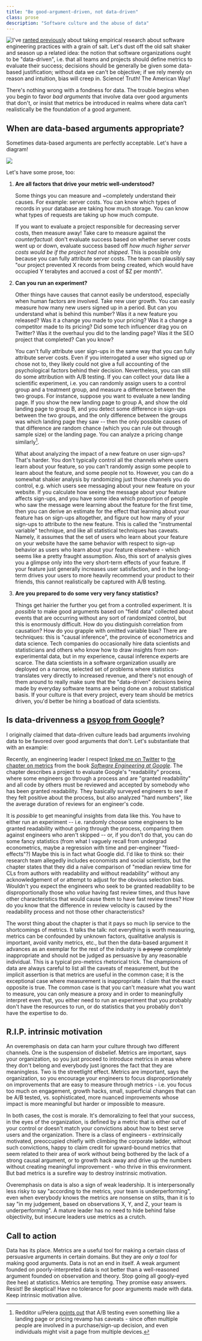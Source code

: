 ```yaml
---
title: "Be good-argument-driven, not data-driven"
class: prose
description: "Software culture and the abuse of data"
---
```

<meta property="og:image"
    content="../images/appropriate-data.png" />

<img src="../images/dropCapI.jpg" alt="I" class="dropCap"/>'ve [ranted previously](2019-10-13-software-development-and-the-false-promise-of-science.html) about taking empirical research about software engineering practices with a grain of salt. Let's dust off the old salt shaker and season up a related idea: the notion that software organizations ought to be "data-driven", i.e. that all teams and projects should define metrics to evaluate their success; decisions should be generally be given some data-based justification; without data we can't be objective; if we rely merely on reason and intuition, bias will creep in. Science! Truth! The American Way!

There's nothing wrong with a fondness for data. The trouble begins when you begin to favor *bad arguments* that involve data over good arguments that don't, or insist that metrics be introduced in realms where data can’t realistically be the foundation of a good argument. 

## When are data-based arguments appropriate?

Sometimes data-based arguments are perfectly acceptable. Let's have a diagram!

![](../images/appropriate-data.svg)

Let's have some prose, too:

1. **Are all factors that drive your metric well-understood?**

    Some things you can measure and ~completely understand their causes. For example: server costs. You can know which types of records in your database are taking how much storage. You can know what types of requests are taking up how much compute.

    If you want to evaluate a project responsible for decreasing server costs, then measure away! Take care to measure against the *counterfactual*: don't evaluate success based on whether server costs went up or down, evaluate success based off *how much higher server costs would be if the project had not shipped*. This is possible only because you can fully attribute server costs. The team can plausibly say "our project prevented X records from being created, which would have occupied Y terabytes and accrued a cost of $Z per month".

2. **Can you run an experiment?**

    Other things have causes that cannot easily be understood, especially when human factors are involved. Take new user growth. You can easily measure how many new users signed up in a period. But can you understand what is behind this number? Was it a new feature you released? Was it a change you made to your pricing? Was it a change a competitor made to its pricing? Did some tech influencer drag you on Twitter? Was it the overhaul you did to the landing page? Was it the SEO project that completed? Can you know?

    You can't fully attribute user sign-ups in the same way that you can fully attribute server costs. Even if you interrogated a user who signed up or chose not to, they likely could not give a full accounting of the psychological factors behind their decision. Nevertheless, you can still do some attribution with A/B testing. If you can collect your data like a scientific experiment, i.e. you can randomly assign users to a control group and a treatment group, and measure a difference between the two groups. For instance, suppose you want to evaluate a new landing page. If you show the new landing page to group A, and show the old landing page to group B, and you detect some difference in sign-ups between the two groups, and the only difference between the groups was which landing page they saw -- then the only possible causes of that difference are random chance (which you can rule out through sample size) or the landing page. You can analyze a pricing change similarly[^1].

    What about analyzing the impact of a new feature on user sign-ups? That's harder. You don't typically control all the channels where users learn about your feature, so you can't randomly assign some people to learn about the feature, and some people not to. However, you can do a somewhat shakier analysis by randomizing just those channels you do control, e.g. which users see messaging about your new feature on your website. If you calculate how seeing the message about your feature affects sign-ups, and you have some idea which proportion of people who saw the message were learning about the feature for the first time, then you can derive an estimate for the effect that learning about your feature has on sign-ups altogether, and figure out how many of your sign-ups to attribute to the new feature. This is called the "instrumental variable" technique, and like all statistical techniques has caveats. Namely, it assumes that the set of users who learn about your feature on your website have the same behavior with respect to sign-up behavior as users who learn about your feature elsewhere - which seems like a pretty fraught assumption. Also, this sort of analysis gives you a glimpse only into the very short-term effects of your feature. If your feature just generally increases user satisfaction, and in the long-term drives your users to more heavily recommend your product to their friends, this cannot realistically be captured with A/B testing.

3. **Are you prepared to do some very very fancy statistics?**

    Things get hairier the further you get from a controlled experiment. It is *possible* to make good arguments based on "field data" collected about events that are occurring without any sort of randomized control, but this is enormously difficult. How do you distinguish correlation from causation? How do you grapple with omitted variable bias? There are techniques: this is "causal inference", the province of econometrics and data science. Tech companies do occasionally hire data scientists and statisticians and others who know how to draw insights from non-experimental data, but in my experience, causal inference experts are scarce. The data scientists in a software organization usually are deployed on a narrow, selected set of problems where statistics translates very directly to increased revenue, and there's not enough of them around to really make sure that the "data-driven" decisions being made by everyday software teams are being done on a robust statistical basis. If your culture is that every project, every team should be metrics driven, you'd better be hiring a boatload of data scientists.

## Is data-drivenness a [psyop from Google](https://twitter.com/sundarpichai/status/1543328071532523521)?

I originally claimed that data-driven culture leads bad arguments involving data to be favored over good arguments that don't. Let's substantiate that with an example:

Recently, an engineering leader I respect [linked me on Twitter](https://twitter.com/skamille/status/1551750953300271104) to [the chapter on metrics](https://abseil.io/resources/swe-book/html/ch07.html#signals) from the book [_Software Engineering at Google_](https://abseil.io/resources/swe-book). The chapter describes a project to evaluate Google's "readability" process, where some engineers go through a process and are "granted readability" and all code by others must be reviewed and accepted by somebody who has been granted readability. They basically surveyed engineers to see if they felt positive about the process, but also analyzed "hard numbers", like the average duration of reviews for an engineer's code.

It is *possible* to get meaningful insights from data like this. You have to either run an experiment -- i.e. randomly choose some engineers to be granted readability without going through the process, comparing them against engineers who aren't skipped -- or, if you don't do that, you can do some fancy statistics (from what I vaguely recall from undergrad econometrics, maybe a regression with time and per-engineer "fixed-effects"?) Maybe this is in fact what Google did. I'd like to think so: their research team allegedly includes economists and social scientists, but the chapter states that they did a naïve comparison of "median review time for CLs from authors with readability and without readability" without any acknowledgement of or attempt to adjust for the obvious selection bias. Wouldn't you expect the engineers who seek to be granted readability to be disproportionally those who *value* having fast review times, and thus have other characteristics that would cause them to have fast review times? How do you know that the difference in review velocity is caused by the readability process and not those other characteristics?

The worst thing about the chapter is that it pays so much lip service to the shortcomings of metrics. It talks the talk: not everything is worth measuring, metrics can be confounded by unknown factors, qualitative analysis is important, avoid vanity metrics, etc., but then the data-based argument it advances as an exemplar for the rest of the industry is ~~a psyop~~ completely inappropriate and should not be judged as persuasive by any reasonable individual. This is a typical pro-metrics rhetorical trick. The champions of data are always careful to list all the caveats of measurement, but the implicit assertion is that metrics are useful in the common case; it is the exceptional case where measurement is inappropriate. I claim that the exact opposite is true. The common case is that you can't measure what you want to measure, you can only measure a proxy and in order to meaningfully interpret even that, you either need to run an experiment that you probably don't have the resources to run, or do statistics that you probably don't have the expertise to do.

## R.I.P. intrinsic motivation

An overemphasis on data can harm your culture through two different channels. One is the suspension of disbelief. Metrics are important, says your organization, so you just proceed to introduce metrics in areas where they don't belong and everybody just ignores the fact that they are meaningless. Two is the streetlight effect. Metrics are important, says the organization, so you encourage your engineers to focus disproportionately on improvements that are easy to measure through metrics - i.e. you focus too much on engagement, growth hacks, small, superficial changes that can be A/B tested, vs. sophisticated, more nuanced improvements whose impact is more meaningful but harder or impossible to measure.

In both cases, the cost is morale. It's demoralizing to feel that your success, in the eyes of the organization, is defined by a metric that is either out of your control or doesn't match your convictions about how to best serve users and the organization. There is a class of engineers - extrinsically motivated, preoccupied chiefly with climbing the corporate ladder, without such convictions, happy to claim credit for upward-bound metrics that seem related to their area of work without being bothered by the lack of a strong causal argument, or to growth hack away and drive up the numbers without creating meaningful improvement - who thrive in this environment. But bad metrics is a surefire way to destroy instrinsic motivation.

Overemphasis on data is also a sign of weak leadership. It is interpersonally less risky to say "according to the metrics, your team is underperforming", even when everybody knows the metrics are nonsense on stilts, than it is to say "in my judgement, based on observations X, Y, and Z, your team is underperforming". A mature leader has no need to hide behind false objectivity, but insecure leaders use metrics as a crutch.

## Call to action

Data has its place. Metrics are a useful tool for making a certain class of persuasive arguments in certain domains. But they are *only a tool* for making good arguments. Data is not an end in itself. A weak argument founded on poorly-interpreted data is not better than a well-reasoned argument founded on observation and theory. Stop going all googly-eyed (tee hee) at statistics. Metrics are tempting. They promise easy answers. Resist! Be skeptical! Have no tolerance for poor arguments made with data. Keep intrinsic motivation alive.

[^1]: Redditor u/Pelera [points out](https://www.reddit.com/r/programming/comments/wymg9e/comment/ilzlb3p/?utm_source=share&utm_medium=web2x&context=3) that A/B testing even something like a landing page or pricing revamp has caveats - since often multiple people are involved in a purchase/sign-up decision, and even individuals might visit a page from multiple devices.
